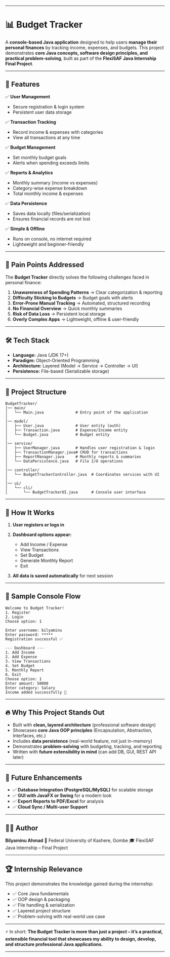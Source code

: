 
---

# 📊 Budget Tracker

A **console-based Java application** designed to help users **manage their personal finances** by tracking income, expenses, and budgets. This project demonstrates **core Java concepts, software design principles, and practical problem-solving**, built as part of the **FlexiSAF Java Internship Final Project**.

---

## 🚀 Features

✅ **User Management**

* Secure registration & login system
* Persistent user data storage

✅ **Transaction Tracking**

* Record income & expenses with categories
* View all transactions at any time

✅ **Budget Management**

* Set monthly budget goals
* Alerts when spending exceeds limits

✅ **Reports & Analytics**

* Monthly summary (income vs expenses)
* Category-wise expense breakdown
* Total monthly income & expenses

✅ **Data Persistence**

* Saves data locally (files/serialization)
* Ensures financial records are not lost

✅ **Simple & Offline**

* Runs on console, no internet required
* Lightweight and beginner-friendly

---

## 🎯 Pain Points Addressed

The **Budget Tracker** directly solves the following challenges faced in personal finance:

1. **Unawareness of Spending Patterns** → Clear categorization & reporting
2. **Difficulty Sticking to Budgets** → Budget goals with alerts
3. **Error-Prone Manual Tracking** → Automated, structured recording
4. **No Financial Overview** → Quick monthly summaries
5. **Risk of Data Loss** → Persistent local storage
6. **Overly Complex Apps** → Lightweight, offline & user-friendly

---

## 🛠️ Tech Stack

* **Language:** Java (JDK 17+)
* **Paradigm:** Object-Oriented Programming
* **Architecture:** Layered (Model → Service → Controller → UI)
* **Persistence:** File-based (Serializable storage)

---

## 📂 Project Structure

```
BudgetTracker/
│── main/
│   └── Main.java              # Entry point of the application
│
│── model/
│   ├── User.java              # User entity (auth)
│   ├── Transaction.java       # Expense/Income entity
│   └── Budget.java            # Budget entity
│
│── service/
│   ├── UserManager.java       # Handles user registration & login
│   ├── TransactionManager.java# CRUD for transactions
│   ├── ReportManager.java     # Monthly reports & summaries
│   └── DataPersistence.java   # File I/O operations
│
│── controller/
│   └── BudgetTrackerController.java  # Coordinates services with UI
│
│── ui/
│   └── cli/
│       └── BudgetTrackerUI.java      # Console user interface
```

---

## 📖 How It Works

1. **User registers or logs in**
2. **Dashboard options appear:**

    * Add Income / Expense
    * View Transactions
    * Set Budget
    * Generate Monthly Report
    * Exit
3. **All data is saved automatically** for next session

---

## 📸 Sample Console Flow

```
Welcome to Budget Tracker!
1. Register
2. Login
Choose option: 1

Enter username: bilyaminu
Enter password: *****
Registration successful ✅

--- Dashboard ---
1. Add Income
2. Add Expense
3. View Transactions
4. Set Budget
5. Monthly Report
6. Exit
Choose option: 1
Enter amount: 50000
Enter category: Salary
Income added successfully 🎉
```

---

## 🔥 Why This Project Stands Out

* Built with **clean, layered architecture** (professional software design)
* Showcases **core Java OOP principles** (Encapsulation, Abstraction, Interfaces, etc.)
* Includes **data persistence** (real-world feature, not just in-memory)
* Demonstrates **problem-solving** with budgeting, tracking, and reporting
* Written with **future extensibility in mind** (can add DB, GUI, REST API later)

---

## 📌 Future Enhancements

* ✅ **Database Integration (PostgreSQL/MySQL)** for scalable storage
* ✅ **GUI with JavaFX or Swing** for a modern look
* ✅ **Export Reports to PDF/Excel** for analysis
* ✅ **Cloud Sync / Multi-user Support**

---

## 👨‍💻 Author

**Bilyaminu Ahmad**
📍 Federal University of Kashere, Gombe
🎓 FlexiSAF Java Internship – Final Project

---

## 🏆 Internship Relevance

This project demonstrates the knowledge gained during the internship:

* ✅ Core Java fundamentals
* ✅ OOP design & packaging
* ✅ File handling & serialization
* ✅ Layered project structure
* ✅ Problem-solving with real-world use case

---

⚡ In short: **The Budget Tracker is more than just a project – it’s a practical, extensible financial tool that showcases my ability to design, develop, and structure professional Java applications.**

---